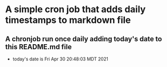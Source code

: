 A simple cron job that adds daily timestamps to markdown file
============================================================
## A chronjob run once daily adding today's date to this README.md file
* today's date is Fri Apr 30 20:48:03 MDT 2021

